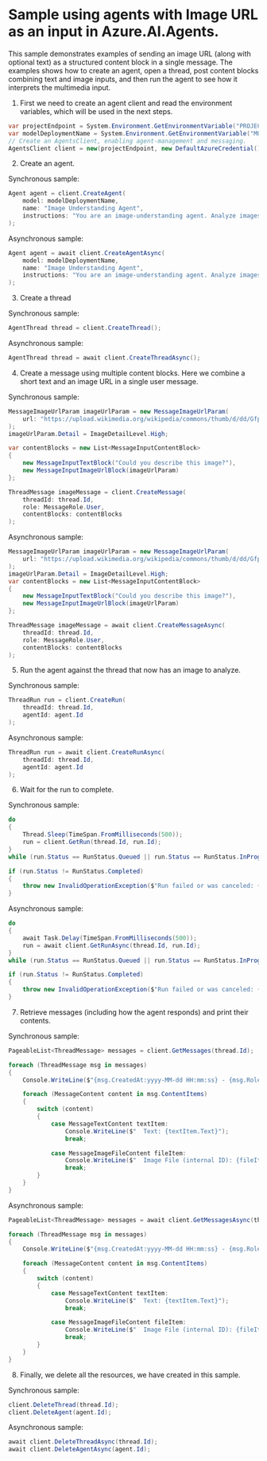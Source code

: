 # Sample using agents with Image URL as an input in Azure.AI.Agents.

This sample demonstrates examples of sending an image URL (along with optional text) as a structured content block in a single message. The examples shows how to create an agent, open a thread,  post content blocks combining text and image inputs, and then run the agent to see how it interprets the multimedia input.

1. First we need to create an agent client and read the environment variables, which will be used in the next steps.

```C# Snippet:AgentImageUrlInMessageCreateClient
var projectEndpoint = System.Environment.GetEnvironmentVariable("PROJECT_ENDPOINT");
var modelDeploymentName = System.Environment.GetEnvironmentVariable("MODEL_DEPLOYMENT_NAME");
// Create an AgentsClient, enabling agent-management and messaging.
AgentsClient client = new(projectEndpoint, new DefaultAzureCredential());
```

2. Create an agent.

Synchronous sample:
```C# Snippet:AgentImageUrlInMessageCreateAgent_Sync
Agent agent = client.CreateAgent(
    model: modelDeploymentName,
    name: "Image Understanding Agent",
    instructions: "You are an image-understanding agent. Analyze images and provide textual descriptions."
);
```

Asynchronous sample:
```C# Snippet:AgentImageUrlInMessageCreateAgent
Agent agent = await client.CreateAgentAsync(
    model: modelDeploymentName,
    name: "Image Understanding Agent",
    instructions: "You are an image-understanding agent. Analyze images and provide textual descriptions."
);
```

3. Create a thread

Synchronous sample:
```C# Snippet:AgentImageUrlInMessageCreateThread_Sync
AgentThread thread = client.CreateThread();
```

Asynchronous sample:
```C# Snippet:AgentImageUrlInMessageCreateThread
AgentThread thread = await client.CreateThreadAsync();
```

4. Create a message using multiple content blocks. Here we combine a short text and an image URL in a single user message.

Synchronous sample:
```C# Snippet:AgentImageUrlInMessageCreateMessage_Sync
MessageImageUrlParam imageUrlParam = new MessageImageUrlParam(
    url: "https://upload.wikimedia.org/wikipedia/commons/thumb/d/dd/Gfp-wisconsin-madison-the-nature-boardwalk.jpg/2560px-Gfp-wisconsin-madison-the-nature-boardwalk.jpg"
);
imageUrlParam.Detail = ImageDetailLevel.High;

var contentBlocks = new List<MessageInputContentBlock>
{
    new MessageInputTextBlock("Could you describe this image?"),
    new MessageInputImageUrlBlock(imageUrlParam)
};

ThreadMessage imageMessage = client.CreateMessage(
    threadId: thread.Id,
    role: MessageRole.User,
    contentBlocks: contentBlocks
);
```

Asynchronous sample:
```C# Snippet:AgentImageUrlInMessageCreateMessage
MessageImageUrlParam imageUrlParam = new MessageImageUrlParam(
    url: "https://upload.wikimedia.org/wikipedia/commons/thumb/d/dd/Gfp-wisconsin-madison-the-nature-boardwalk.jpg/2560px-Gfp-wisconsin-madison-the-nature-boardwalk.jpg"
);
imageUrlParam.Detail = ImageDetailLevel.High;
var contentBlocks = new List<MessageInputContentBlock>
{
    new MessageInputTextBlock("Could you describe this image?"),
    new MessageInputImageUrlBlock(imageUrlParam)
};

ThreadMessage imageMessage = await client.CreateMessageAsync(
    threadId: thread.Id,
    role: MessageRole.User,
    contentBlocks: contentBlocks
);
```

5. Run the agent against the thread that now has an image to analyze.

Synchronous sample:
```C# Snippet:AgentImageUrlInMessageCreateRun_Sync
ThreadRun run = client.CreateRun(
    threadId: thread.Id,
    agentId: agent.Id
);
```

Asynchronous sample:
```C# Snippet:AgentImageUrlInMessageCreateRun
ThreadRun run = await client.CreateRunAsync(
    threadId: thread.Id,
    agentId: agent.Id
);
```

6. Wait for the run to complete.


Synchronous sample:
```C# Snippet:AgentImageUrlInMessageWaitForRun_Sync
do
{
    Thread.Sleep(TimeSpan.FromMilliseconds(500));
    run = client.GetRun(thread.Id, run.Id);
}
while (run.Status == RunStatus.Queued || run.Status == RunStatus.InProgress);

if (run.Status != RunStatus.Completed)
{
    throw new InvalidOperationException($"Run failed or was canceled: {run.LastError?.Message}");
}
```

Asynchronous sample:
```C# Snippet:AgentImageUrlInMessageWaitForRun
do
{
    await Task.Delay(TimeSpan.FromMilliseconds(500));
    run = await client.GetRunAsync(thread.Id, run.Id);
}
while (run.Status == RunStatus.Queued || run.Status == RunStatus.InProgress);

if (run.Status != RunStatus.Completed)
{
    throw new InvalidOperationException($"Run failed or was canceled: {run.LastError?.Message}");
}
```

7. Retrieve messages (including how the agent responds) and print their contents.

Synchronous sample:
```C# Snippet:AgentImageUrlInMessageReview_Sync
PageableList<ThreadMessage> messages = client.GetMessages(thread.Id);

foreach (ThreadMessage msg in messages)
{
    Console.WriteLine($"{msg.CreatedAt:yyyy-MM-dd HH:mm:ss} - {msg.Role,10}:");

    foreach (MessageContent content in msg.ContentItems)
    {
        switch (content)
        {
            case MessageTextContent textItem:
                Console.WriteLine($"  Text: {textItem.Text}");
                break;

            case MessageImageFileContent fileItem:
                Console.WriteLine($"  Image File (internal ID): {fileItem.FileId}");
                break;
        }
    }
}
```

Asynchronous sample:
```C# Snippet:AgentImageUrlInMessageReview
PageableList<ThreadMessage> messages = await client.GetMessagesAsync(thread.Id);

foreach (ThreadMessage msg in messages)
{
    Console.WriteLine($"{msg.CreatedAt:yyyy-MM-dd HH:mm:ss} - {msg.Role,10}:");

    foreach (MessageContent content in msg.ContentItems)
    {
        switch (content)
        {
            case MessageTextContent textItem:
                Console.WriteLine($"  Text: {textItem.Text}");
                break;

            case MessageImageFileContent fileItem:
                Console.WriteLine($"  Image File (internal ID): {fileItem.FileId}");
                break;
        }
    }
}
```

8. Finally, we delete all the resources, we have created in this sample.

Synchronous sample:
```C# Snippet:AgentImageUrlInMessageCleanup_Sync
client.DeleteThread(thread.Id);
client.DeleteAgent(agent.Id);
```

Asynchronous sample:
```C# Snippet:AgentImageUrlInMessageCleanup
await client.DeleteThreadAsync(thread.Id);
await client.DeleteAgentAsync(agent.Id);
```
